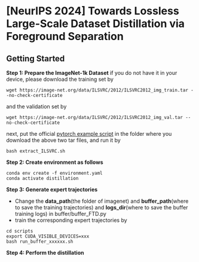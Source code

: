 # [NeurIPS 2024] Towards Lossless Large-Scale Dataset Distillation via Foreground Separation

## Getting Started
**Step 1: Prepare the ImageNet-1k Dataset**
if you do not have it in your device, please download the training set by
```
wget https://image-net.org/data/ILSVRC/2012/ILSVRC2012_img_train.tar --no-check-certificate
```
and the validation set by
```
wget https://image-net.org/data/ILSVRC/2012/ILSVRC2012_img_val.tar --no-check-certificate
```
next, put the official [pytorch example script](https://github.com/pytorch/examples/blob/main/imagenet/extract_ILSVRC.sh) in the folder where you download the above two tar files, and run it by
```
bash extract_ILSVRC.sh
```
**Step 2: Create environment as follows**
```
conda env create -f environment.yaml
conda activate distillation
```
**Step 3: Generate expert trajectories** 
- Change the **data_path**(the folder of imagenet) and **buffer_path**(where to save the training trajectories) and **logs_dir**(where to save the buffer training logs) in buffer/buffer_FTD.py
- train the corresponding expert trajectories by
```
cd scripts
export CUDA_VISIBLE_DEVICES=xxx
bash run_buffer_xxxxxx.sh
```
**Step 4: Perform the distillation**

